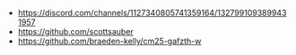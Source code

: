 - https://discord.com/channels/1127340805741359164/1327991093899431957
- https://github.com/scottsauber
- https://github.com/braeden-kelly/cm25-gafzth-w
